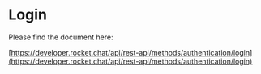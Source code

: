 # Login

Please find the document here: 

[https://developer.rocket.chat/api/rest-api/methods/authentication/login](https://developer.rocket.chat/api/rest-api/methods/authentication/login)

